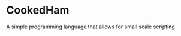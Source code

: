 <html>
    <h1>CookedHam</h1>
    <p>A simple programming language that allows for small scale scripting
</html>